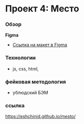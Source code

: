 # Проект 4: Место

### Обзор

**Figma**

* [Ссылка на макет в Figma](https://www.figma.com/file/StZjf8HnoeLdiXS7dYrLAh/JavaScript.-Sprint-4)



### Технологии

 - js, css, html,

### фейковая методология

 - ублюдский БЭМ

### ссылка

https://eshchinid.github.io/mesto/